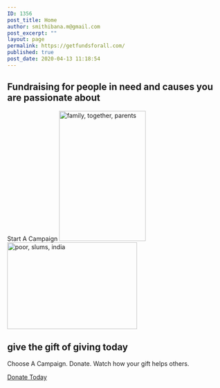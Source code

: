 ```yaml
---
ID: 1356
post_title: Home
author: smithibana.m@gmail.com
post_excerpt: ""
layout: page
permalink: https://getfundsforall.com/
published: true
post_date: 2020-04-13 11:18:54
---
```

<h2>Fundraising for people in need and causes you are passionate about</h2>		
			<a role="button">
						Start A Campaign 
					</a>
										<img width="200" height="300" src="https://getfundsforall.com/wp-content/uploads/2020/11/family-together-parents-838239-200x300.jpg" alt="family, together, parents" loading="lazy" srcset="https://getfundsforall.com/wp-content/uploads/2020/11/family-together-parents-838239-200x300.jpg 200w, https://getfundsforall.com/wp-content/uploads/2020/11/family-together-parents-838239-682x1024.jpg 682w, https://getfundsforall.com/wp-content/uploads/2020/11/family-together-parents-838239-768x1152.jpg 768w, https://getfundsforall.com/wp-content/uploads/2020/11/family-together-parents-838239.jpg 853w" sizes="(max-width: 200px) 100vw, 200px" />											
										<img width="300" height="200" src="https://getfundsforall.com/wp-content/uploads/2020/11/poor-slums-india-2754335-300x200.jpg" alt="poor, slums, india" loading="lazy" srcset="https://getfundsforall.com/wp-content/uploads/2020/11/poor-slums-india-2754335-300x200.jpg 300w, https://getfundsforall.com/wp-content/uploads/2020/11/poor-slums-india-2754335-1024x682.jpg 1024w, https://getfundsforall.com/wp-content/uploads/2020/11/poor-slums-india-2754335-768x512.jpg 768w, https://getfundsforall.com/wp-content/uploads/2020/11/poor-slums-india-2754335.jpg 1280w" sizes="(max-width: 300px) 100vw, 300px" />											
			<h2>give the gift of giving today<br></h2>		
		<p>Choose A Campaign. Donate. Watch how your gift helps others.</p>		
			<a href="#" role="button">
						Donate Today
					</a>